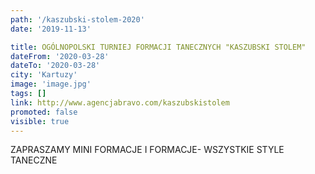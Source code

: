 ```yaml
---
path: '/kaszubski-stolem-2020'
date: '2019-11-13'

title: OGÓLNOPOLSKI TURNIEJ FORMACJI TANECZNYCH "KASZUBSKI STOLEM"
dateFrom: '2020-03-28'
dateTo: '2020-03-28'
city: 'Kartuzy'
image: 'image.jpg'
tags: []
link: http://www.agencjabravo.com/kaszubskistolem
promoted: false
visible: true
---
```

ZAPRASZAMY MINI FORMACJE I FORMACJE- WSZYSTKIE STYLE TANECZNE
